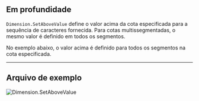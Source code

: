 ## Em profundidade
`Dimension.SetAboveValue` define o valor acima da cota especificada para a sequência de caracteres fornecida. Para cotas multissegmentadas, o mesmo valor é definido em todos os segmentos.

No exemplo abaixo, o valor acima é definido para todos os segmentos na cota especificada.
___
## Arquivo de exemplo

![Dimension.SetAboveValue](./Revit.Elements.Dimension.SetAboveValue_img.jpg)

